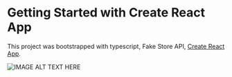 # Getting Started with Create React App

This project was bootstrapped with typescript, Fake Store API, [Create React App](https://github.com/facebook/create-react-app).

![IMAGE ALT TEXT HERE](blob:https://vercel.com/d00ae3cd-fb0a-4c8e-9699-de29105650b2)
